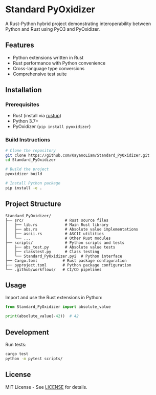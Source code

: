# Standard PyOxidizer

A Rust-Python hybrid project demonstrating interoperability between Python and Rust using PyO3 and PyOxidizer.

## Features

- Python extensions written in Rust
- Rust performance with Python convenience
- Cross-language type conversions
- Comprehensive test suite

## Installation

### Prerequisites
- Rust (install via [rustup](https://rustup.rs/))
- Python 3.7+
- PyOxidizer (`pip install pyoxidizer`)

### Build Instructions
```bash
# Clone the repository
git clone https://github.com/KayanoLiam/Standard_PyOxidizer.git
cd Standard_PyOxidizer

# Build the project
pyoxidizer build

# Install Python package
pip install -e .
```

## Project Structure

```
Standard_PyOxidizer/
├── src/                  # Rust source files
│   ├── lib.rs            # Main Rust library
│   ├── abs.rs            # Absolute value implementations
│   ├── ascii.rs          # ASCII utilities
│   └── ...               # Other Rust modules
├── scripts/              # Python scripts and tests
│   ├── abs_test.py       # Absolute value tests
│   ├── classtest.py      # Class testing
│   └── Standard_PyOxidizer.pyi  # Python interface
├── Cargo.toml           # Rust package configuration
├── pyproject.toml       # Python package configuration
└── .github/workflows/   # CI/CD pipelines
```

## Usage

Import and use the Rust extensions in Python:

```python
from Standard_PyOxidizer import absolute_value

print(absolute_value(-42))  # 42
```

## Development

Run tests:
```bash
cargo test
python -m pytest scripts/
```

## License

MIT License - See [LICENSE](LICENSE) for details.
